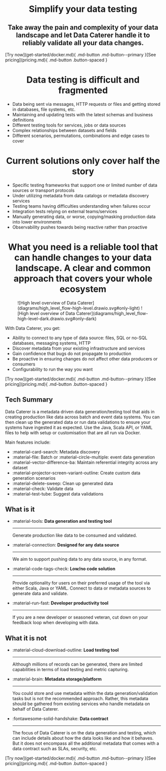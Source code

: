 <meta property="og:title" content="Data Catering">
<meta property="og:description" content="A data generation and testing tool that can automatically discover, generate and validate your data ecosystem">
<meta property="og:image" content="https://data.catering/diagrams/logo/data_catering_logo.svg">

<h1 align="center">Simplify your data testing</h1>

<h2 align="center">Take away the pain and complexity of your data landscape and let Data Caterer handle it to reliably
validate all your data changes.</h2>

<span class="center-content">
[Try now](get-started/docker.md){ .md-button .md-button--primary }[See pricing](pricing.md){ .md-button .button-spaced }
</span>

<h1 class="content-spaced" align="center"> Data testing is difficult and fragmented</h1>

- Data being sent via messages, HTTP requests or files and getting stored in databases, file systems, etc.
- Maintaining and updating tests with the latest schemas and business definitions
- Different testing tools for services, jobs or data sources
- Complex relationships between datasets and fields
- Different scenarios, permutations, combinations and edge cases to cover

<h1 class="content-spaced" align="center"> Current solutions only cover half the story </h1>

- Specific testing frameworks that support one or limited number of data sources or transport protocols
- Under utilizing metadata from data catalogs or metadata discovery services
- Testing teams having difficulties understanding when failures occur
- Integration tests relying on external teams/services
- Manually generating data, or worse, copying/masking production data into lower environments
- Observability pushes towards being reactive rather than proactive

<h1 class="content-spaced" align="center"> What you need is a reliable tool that can handle changes to your data landscape. A clear and common 
approach that covers your whole ecosystem</h1> 

<figure markdown>
  ![High level overview of Data Caterer](diagrams/high_level_flow-high-level.drawio.svg#only-light)
  ![High level overview of Data Caterer](diagrams/high_level_flow-high-level-dark.drawio.svg#only-dark)
</figure>

With Data Caterer, you get:

- Ability to connect to any type of data source: files, SQL or no-SQL databases, messaging systems, HTTP
- Discover metadata from your existing infrastructure and services
- Gain confidence that bugs do not propagate to production
- Be proactive in ensuring changes do not affect other data producers or consumers
- Configurability to run the way you want

<span class="center-content">
[Try now](get-started/docker.md){ .md-button .md-button--primary }[See pricing](pricing.md){ .md-button .button-spaced }
</span>

## Tech Summary

Data Caterer is a metadata driven data generation/testing tool that aids in creating production like data across batch
and event
data systems. You can then clean up the generated data or run data validations to ensure your systems have ingested it
as expected. Use the Java, Scala API, or YAML files to help with setup or customisation that are all run via Docker.

Main features include:

- :material-card-search: Metadata discovery
- :material-file: Batch or :material-circle-multiple: event data generation
- :material-vector-difference-ba: Maintain referential integrity across any dataset
- :material-projector-screen-variant-outline: Create custom data generation scenarios
- :material-delete-sweep: Clean up generated data
- :material-check: Validate data
- :material-test-tube: Suggest data validations

## What is it

<div class="grid cards" markdown>

-   :material-tools: __Data generation and testing tool__

    ---

    Generate production like data to be consumed and validated.

-   :material-connection: __Designed for any data source__

    ---

    We aim to support pushing data to any data source, in any format.

-   :material-code-tags-check: __Low/no code solution__

    ---

    Provide optionality for users on their preferred usage of the tool via either Scala, Java or YAML. Connect to data or
    metadata sources to generate data and validate.

-   :material-run-fast: __Developer productivity tool__

    ---

    If you are a new developer or seasoned veteran, cut down on your feedback loop when developing with data.

</div>

## What it is not

<div class="grid cards" markdown>

-   :material-cloud-download-outline: __Load testing tool__

    ---

    Although millions of records can be generated, there are limited capabilities in terms of load testing and metric 
    capturing.

-   :material-brain: __Metadata storage/platform__

    ---

    You could store and use metadata within the data generation/validation tasks but is not the recommended approach.
    Rather, this metadata should be gathered from existing services who handle metadata on behalf of Data Caterer.

-   :fontawesome-solid-handshake: __Data contract__

    ---

    The focus of Data Caterer is on the data generation and testing, which can include details about how the data looks
    like and how it behaves. But it does not encompass all the additional metadata that comes with a data contract such
    as SLAs, security, etc.

</div>

<span class="center-content">
[Try now](get-started/docker.md){ .md-button .md-button--primary }[See pricing](pricing.md){ .md-button .button-spaced }
</span>
